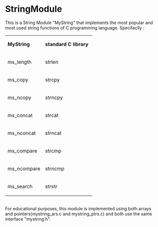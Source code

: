 # StringModule

This is a String Module "MyString" that implements the most popular and most used string functions of C programming language. Specifaclly :
<table cellspacing="0" cellpadding="0" class="t1">
  <tbody>
    <tr>
      <td valign="top" class="td1">
        <p class="p2"><span class="s1"><b>MyString<span class="Apple-converted-space">&nbsp;</span></b></span></p>
      </td>
      <td valign="top" class="td2">
        <p class="p2"><span class="s1"><b>standard C library<span class="Apple-converted-space">&nbsp;</span></b></span></p>
      </td>
    </tr>
    <tr>
      <td valign="top" class="td1">
        <p class="p3"><span class="s1">ms_length</span></p>
      </td>
      <td valign="top" class="td2">
        <p class="p3"><span class="s1">strlen</span></p>
      </td>
    </tr>
    <tr>
      <td valign="top" class="td1">
        <p class="p3"><span class="s1">ms_copy</span></p>
      </td>
      <td valign="top" class="td2">
        <p class="p3"><span class="s1">strcpy</span></p>
      </td>
    </tr>
    <tr>
      <td valign="top" class="td1">
        <p class="p3"><span class="s1">ms_ncopy</span></p>
      </td>
      <td valign="top" class="td2">
        <p class="p3"><span class="s1">strncpy</span></p>
      </td>
    </tr>
    <tr>
      <td valign="top" class="td1">
        <p class="p3"><span class="s1">ms_concat</span></p>
      </td>
      <td valign="top" class="td2">
        <p class="p3"><span class="s1">strcat</span></p>
      </td>
    </tr>
    <tr>
      <td valign="top" class="td1">
        <p class="p3"><span class="s1">ms_nconcat</span></p>
      </td>
      <td valign="top" class="td2">
        <p class="p3"><span class="s1">strncat</span></p>
      </td>
    </tr>
    <tr>
      <td valign="top" class="td1">
        <p class="p3"><span class="s1">ms_compare</span></p>
      </td>
      <td valign="top" class="td2">
        <p class="p3"><span class="s1">strcmp</span></p>
      </td>
    </tr>
    <tr>
      <td valign="top" class="td1">
        <p class="p3"><span class="s1">ms_ncompare</span></p>
      </td>
      <td valign="top" class="td2">
        <p class="p3"><span class="s1">strncmp</span></p>
      </td>
    </tr>
    <tr>
      <td valign="top" class="td1">
        <p class="p3"><span class="s1">ms_search</span></p>
      </td>
      <td valign="top" class="td2">
        <p class="p3"><span class="s1">strstr</span></p>
      </td>
    </tr>
  </tbody>
</table>
<br>
For educational purposes, this module is implemented using both arrays and pointers(mystring_ars.c and mystring_ptrs.c) and both use the same interface "mystring.h".

